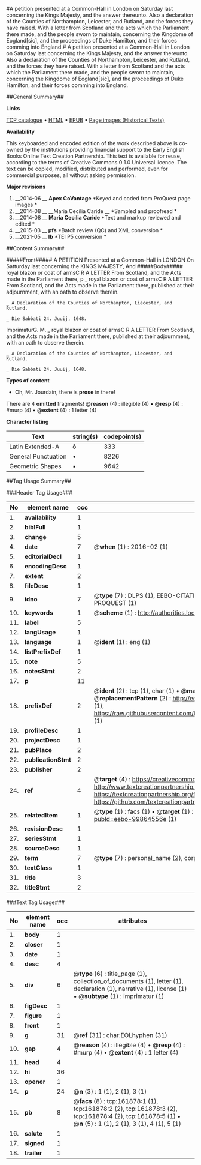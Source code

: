 #A petition presented at a Common-Hall in London on Saturday last concerning the Kings Majesty, and the answer thereunto. Also a declaration of the Counties of Northampton, Leicester, and Rutland, and the forces they have raised. With a letter from Scotland and the acts which the Parliament there made, and the people sworn to maintain, concerning the Kingdome of Eogland[sic], and the proceedings of Duke Hamilton, and their forces comming into England.#
A petition presented at a Common-Hall in London on Saturday last concerning the Kings Majesty, and the answer thereunto. Also a declaration of the Counties of Northampton, Leicester, and Rutland, and the forces they have raised. With a letter from Scotland and the acts which the Parliament there made, and the people sworn to maintain, concerning the Kingdome of Eogland[sic], and the proceedings of Duke Hamilton, and their forces comming into England.

##General Summary##

**Links**

[TCP catalogue](http://www.ota.ox.ac.uk/tcp/)  • 
[HTML](http://tei.it.ox.ac.uk/tcp/Texts-HTML/free/A90/A90608.html)  • 
[EPUB](http://tei.it.ox.ac.uk/tcp/Texts-EPUB/free/A90/A90608.epub) • 
[Page images (Historical Texts)](https://historicaltexts.jisc.ac.uk/eebo-99864556e)

**Availability**

This keyboarded and encoded edition of the work described above is co-owned by the
    institutions providing financial support to the Early English Books Online Text Creation
    Partnership. This text is available for reuse, according to the terms of  Creative Commons 0 1.0 Universal
    licence. The text can be copied, modified, distributed and performed, even for commercial
    purposes, all without asking permission.

**Major revisions**

1. __2014-06 __ __Apex CoVantage__ *Keyed and coded from ProQuest page images *
1. __2014-08 __ __Maria Cecilia Caride __ *Sampled and proofread *
1. __2014-08 __ __Maria Cecilia Caride__ *Text and markup reviewed and edited *
1. __2015-03 __ __pfs__ *Batch review (QC) and XML conversion *
1. __2021-05 __ __lb__ *TEI P5 conversion *

##Content Summary##

#####Front#####
A PETITION Presented at a Common-Hall in LONDON On Satturday last concerning the KINGS MAJESTY, And 
#####Body#####
royal blazon or coat of armsC R A LETTER From Scotland, and the Acts made in the Parliament there, p
    _ royal blazon or coat of armsC R A LETTER From Scotland, and the Acts made in the Parliament there, published at their adjournment, with an oath to observe therein.

    _ A Declaration of the Counties of Northampton, Liecester, and Rutland.

    _ Die Sabbati 24. Juuij, 1648.
ImprimaturG. M.
    _ royal blazon or coat of armsC R A LETTER From Scotland, and the Acts made in the Parliament there, published at their adjournment, with an oath to observe therein.

    _ A Declaration of the Counties of Northampton, Liecester, and Rutland.

    _ Die Sabbati 24. Juuij, 1648.

**Types of content**

  * Oh, Mr. Jourdain, there is **prose** in there!

There are 4 **omitted** fragments! 
 @__reason__ (4) : illegible (4)  •  @__resp__ (4) : #murp (4)  •  @__extent__ (4) : 1 letter (4)

**Character listing**


|Text|string(s)|codepoint(s)|
|---|---|---|
|Latin Extended-A|ō|333|
|General Punctuation|•|8226|
|Geometric Shapes|▪|9642|

##Tag Usage Summary##

###Header Tag Usage###

|No|element name|occ|attributes|
|---|---|---|---|
|1.|__availability__|1||
|2.|__biblFull__|1||
|3.|__change__|5||
|4.|__date__|7| @__when__ (1) : 2016-02 (1)|
|5.|__editorialDecl__|1||
|6.|__encodingDesc__|1||
|7.|__extent__|2||
|8.|__fileDesc__|1||
|9.|__idno__|7| @__type__ (7) : DLPS (1), EEBO-CITATION (1), VID (1), EEBO-PROQUEST (1), STC (2), PROQUEST (1)|
|10.|__keywords__|1| @__scheme__ (1) : http://authorities.loc.gov/ (1)|
|11.|__label__|5||
|12.|__langUsage__|1||
|13.|__language__|1| @__ident__ (1) : eng (1)|
|14.|__listPrefixDef__|1||
|15.|__note__|5||
|16.|__notesStmt__|2||
|17.|__p__|11||
|18.|__prefixDef__|2| @__ident__ (2) : tcp (1), char (1)  •  @__matchPattern__ (2) : ([0-9\-]+):([0-9IVX]+) (1), (.+) (1)  •  @__replacementPattern__ (2) : http://eebo.chadwyck.com/downloadtiff?vid=$1&page=$2 (1), https://raw.githubusercontent.com/textcreationpartnership/Texts/master/tcpchars.xml#$1 (1)|
|19.|__profileDesc__|1||
|20.|__projectDesc__|1||
|21.|__pubPlace__|2||
|22.|__publicationStmt__|2||
|23.|__publisher__|2||
|24.|__ref__|4| @__target__ (4) : https://creativecommons.org/publicdomain/zero/1.0/ (1), http://www.textcreationpartnership.org/docs/. (1), https://textcreationpartnership.org/faq/#faq05 (1), https://github.com/textcreationpartnership (1)|
|25.|__relatedItem__|1| @__type__ (1) : facs (1)  •  @__target__ (1) : https://data.historicaltexts.jisc.ac.uk/view?pubId=eebo-99864556e (1)|
|26.|__revisionDesc__|1||
|27.|__seriesStmt__|1||
|28.|__sourceDesc__|1||
|29.|__term__|7| @__type__ (7) : personal_name (2), corporate_name (1), geographic_name (4)|
|30.|__textClass__|1||
|31.|__title__|3||
|32.|__titleStmt__|2||


###Text Tag Usage###

|No|element name|occ|attributes|
|---|---|---|---|
|1.|__body__|1||
|2.|__closer__|1||
|3.|__date__|1||
|4.|__desc__|4||
|5.|__div__|6| @__type__ (6) : title_page (1), collection_of_documents (1), letter (1), declaration (1), narrative (1), license (1)  •  @__subtype__ (1) : imprimatur (1)|
|6.|__figDesc__|1||
|7.|__figure__|1||
|8.|__front__|1||
|9.|__g__|31| @__ref__ (31) : char:EOLhyphen (31)|
|10.|__gap__|4| @__reason__ (4) : illegible (4)  •  @__resp__ (4) : #murp (4)  •  @__extent__ (4) : 1 letter (4)|
|11.|__head__|4||
|12.|__hi__|36||
|13.|__opener__|1||
|14.|__p__|24| @__n__ (3) : 1 (1), 2 (1), 3 (1)|
|15.|__pb__|8| @__facs__ (8) : tcp:161878:1 (1), tcp:161878:2 (2), tcp:161878:3 (2), tcp:161878:4 (2), tcp:161878:5 (1)  •  @__n__ (5) : 1 (1), 2 (1), 3 (1), 4 (1), 5 (1)|
|16.|__salute__|1||
|17.|__signed__|1||
|18.|__trailer__|1||
